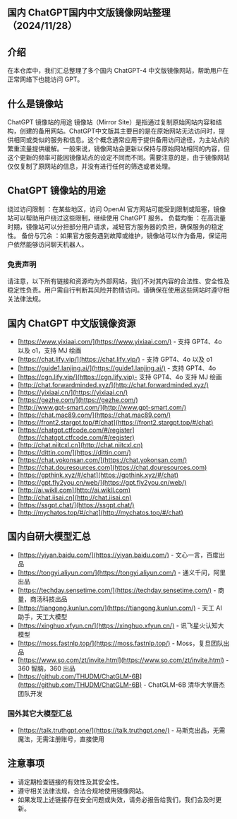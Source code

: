 ## 国内 ChatGPT国内中文版镜像网站整理（2024/11/28）

## 介绍
在本仓库中，我们汇总整理了多个国内 ChatGPT-4 中文版镜像网站，帮助用户在正常网络下也能访问 GPT。

## 什么是镜像站
ChatGPT 镜像站的用途 镜像站（Mirror Site）是指通过复制原始网站内容和结构，创建的备用网站。ChatGPT中文版其主要目的是在原始网站无法访问时，提供相同或类似的服务和信息。这个概念通常应用于提供备用访问途径，为主站点的繁重流量提供缓解。一般来说，镜像网站会更新以保持与原始网站相同的内容，但这个更新的频率可能因镜像站点的设定不同而不同。需要注意的是，由于镜像网站仅仅复制了原网站的信息，并没有进行任何的筛选或者处理。

## ChatGPT 镜像站的用途
绕过访问限制 ：在某些地区，访问 OpenAI 官方网站可能受到限制或阻塞，镜像站可以帮助用户绕过这些限制，继续使用 ChatGPT 服务。
负载均衡 ：在高流量时期，镜像站可以分担部分用户请求，减轻官方服务器的负担，确保服务的稳定性。
备份与冗余 ：如果官方服务遇到故障或维护，镜像站可以作为备用，保证用户依然能够访问聊天机器人。

### 免责声明
请注意，以下所有链接和资源均为外部网站，我们不对其内容的合法性、安全性及稳定性负责。用户需自行判断其风险并酌情访问。请确保在使用这些网站时遵守相关法律法规。

## 国内 ChatGPT 中文版镜像资源

- [https://www.yixiaai.com/](https://www.yixiaai.com/) - 支持 GPT4、4o 以及 o1，支持 MJ 绘画
- [https://chat.lify.vip/](https://chat.lify.vip/) - 支持 GPT4、4o 以及 o1
- [https://guide1.lanjing.ai/](https://guide1.lanjing.ai/) - 支持 GPT4、4o
- [https://cgn.lify.vip/](https://cgn.lify.vip)- 支持 GPT4、4o 支持 MJ 绘画
- [http://chat.forwardminded.xyz/](http://chat.forwardminded.xyz/)
- [https://yixiaai.cn/](https://yixiaai.cn/)
- [https://gezhe.com/](https://gezhe.com/) 
- [http://www.gpt-smart.com/](http://www.gpt-smart.com/)
- [https://chat.mac89.com/](https://chat.mac89.com/)
- [https://front2.stargpt.top/#/chat](https://front2.stargpt.top/#/chat)
- [https://chatgpt.ctfcode.com/#/register](https://chatgpt.ctfcode.com/#/register)
- [http://chat.niitcxl.cn](http://chat.niitcxl.cn)
- [https://dittin.com/](https://dittin.com/)
- [https://chat.yokonsan.com/](https://chat.yokonsan.com/)
- [https://chat.douresources.com](https://chat.douresources.com)
- [https://gpthink.xyz/#/chat](https://gpthink.xyz/#/chat)
- [https://gpt.fly2you.cn/web/](https://gpt.fly2you.cn/web/)
- [http://ai.wikll.com](http://ai.wikll.com)
- [http://chat.iisai.cn](http://chat.iisai.cn)
- [https://ssgpt.chat/](https://ssgpt.chat/) 
- [http://mychatos.top/#/chat](http://mychatos.top/#/chat)
## 国内自研大模型汇总

- [https://yiyan.baidu.com/](https://yiyan.baidu.com/) - 文心一言，百度出品
- [https://tongyi.aliyun.com/](https://tongyi.aliyun.com/) - 通义千问，阿里出品
- [https://techday.sensetime.com/](https://techday.sensetime.com/) - 商量，商汤科技出品
- [https://tiangong.kunlun.com/](https://tiangong.kunlun.com/) - 天工 AI 助手，天工大模型
- [https://xinghuo.xfyun.cn/](https://xinghuo.xfyun.cn/) - 讯飞星火认知大模型
- [https://moss.fastnlp.top/](https://moss.fastnlp.top/) - Moss，复旦团队出品
- [https://www.so.com/zt/invite.html](https://www.so.com/zt/invite.html) - 360 智脑，360 出品
- [https://github.com/THUDM/ChatGLM-6B](https://github.com/THUDM/ChatGLM-6B) - ChatGLM-6B 清华大学唐杰团队开发

### 国外其它大模型汇总

- [https://talk.truthgpt.one/](https://talk.truthgpt.one/) - 马斯克出品，无需魔法，无需注册账号，直接使用

## 注意事项

- 请定期检查链接的有效性及其安全性。
- 遵守相关法律法规，合法合规地使用镜像网站。
- 如果发现上述链接存在安全问题或失效，请务必报告给我们，我们会及时更新。
